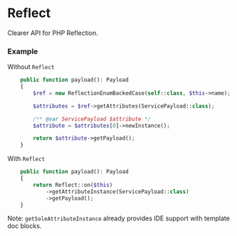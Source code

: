 # Reflect

Clearer API for PHP Reflection.

### Example

Without `Reflect`
```php
    public function payload(): Payload
    {
        $ref = new ReflectionEnumBackedCase(self::class, $this->name);

        $attributes = $ref->getAttributes(ServicePayload::class);        

        /** @var ServicePayload $attribute */
        $attribute = $attributes[0]->newInstance();

        return $attribute->getPayload();
    }

```

With `Reflect`
```php
    public function payload(): Payload
    {
        return Reflect::on($this)
            ->getAttributeInstance(ServicePayload::class)
            ->getPayload();
    }

```

Note: `getSoleAttributeInstance` already provides IDE support with template doc blocks.
